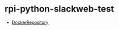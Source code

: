 # rpi-python-slackweb-test

- [DockerRepository](https://hub.docker.com/r/bis83/rpi-python-slackweb-test/)
